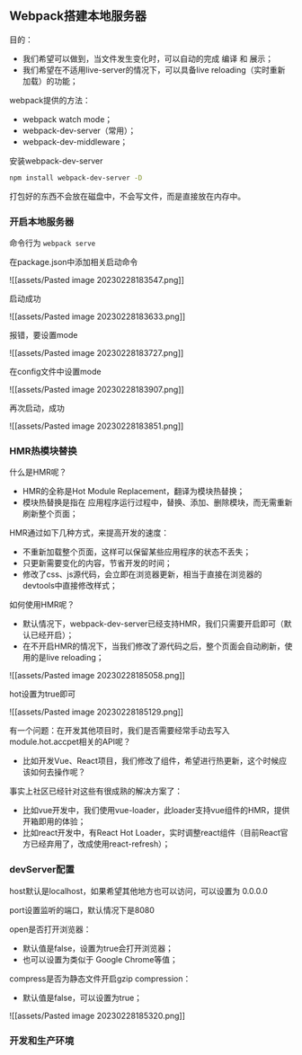 ## Webpack搭建本地服务器

目的：
- 我们希望可以做到，当文件发生变化时，可以自动的完成 编译 和 展示；
- 我们希望在不适用live-server的情况下，可以具备live reloading（实时重新加载）的功能；

webpack提供的方法：
- webpack watch mode；
- webpack-dev-server（常用）；
- webpack-dev-middleware；

安装webpack-dev-server

```bash
npm install webpack-dev-server -D
```

打包好的东西不会放在磁盘中，不会写文件，而是直接放在内存中。



### 开启本地服务器

命令行为 `webpack serve`

在package.json中添加相关启动命令

![[assets/Pasted image 20230228183547.png]]

启动成功

![[assets/Pasted image 20230228183633.png]]

报错，要设置mode

![[assets/Pasted image 20230228183727.png]]

在config文件中设置mode

![[assets/Pasted image 20230228183907.png]]

再次启动，成功

![[assets/Pasted image 20230228183851.png]]


### HMR热模块替换

什么是HMR呢？
- HMR的全称是Hot Module Replacement，翻译为模块热替换；
- 模块热替换是指在 应用程序运行过程中，替换、添加、删除模块，而无需重新刷新整个页面；

HMR通过如下几种方式，来提高开发的速度：
- 不重新加载整个页面，这样可以保留某些应用程序的状态不丢失；
- 只更新需要变化的内容，节省开发的时间；
- 修改了css、js源代码，会立即在浏览器更新，相当于直接在浏览器的devtools中直接修改样式；

如何使用HMR呢？
- 默认情况下，webpack-dev-server已经支持HMR，我们只需要开启即可（默认已经开启）；
- 在不开启HMR的情况下，当我们修改了源代码之后，整个页面会自动刷新，使用的是live reloading；

![[assets/Pasted image 20230228185058.png]]

hot设置为true即可

![[assets/Pasted image 20230228185129.png]]

有一个问题：在开发其他项目时，我们是否需要经常手动去写入 module.hot.accpet相关的API呢？
- 比如开发Vue、React项目，我们修改了组件，希望进行热更新，这个时候应该如何去操作呢？

事实上社区已经针对这些有很成熟的解决方案了：
- 比如vue开发中，我们使用vue-loader，此loader支持vue组件的HMR，提供开箱即用的体验；
- 比如react开发中，有React Hot Loader，实时调整react组件（目前React官方已经弃用了，改成使用react-refresh）；

### devServer配置

host默认是localhost，如果希望其他地方也可以访问，可以设置为 0.0.0.0

port设置监听的端口，默认情况下是8080

open是否打开浏览器：
- 默认值是false，设置为true会打开浏览器；
- 也可以设置为类似于 Google Chrome等值；

compress是否为静态文件开启gzip compression：
- 默认值是false，可以设置为true；

![[assets/Pasted image 20230228185320.png]]

### 开发和生产环境



